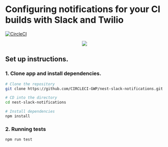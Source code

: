 # Configuring notifications for your CI builds with Slack and Twilio

[![CircleCI](https://circleci.com/gh/CIRCLECI-GWP/nest-slack-notifications.svg?style=svg)](https://circleci.com/gh/CIRCLECI-GWP/nest-slack-notifications)

<p align="center"><img src="https://avatars3.githubusercontent.com/u/59034516"></p>

## Set up instructions.

### 1. Clone app and install dependencies.

```bash
# Clone the repository
git clone https://github.com/CIRCLECI-GWP/nest-slack-notifications.git

# CD into the directory
cd nest-slack-notifications

# Install dependencies
npm install
```

### 2. Running tests

```bash
npm run test
```
